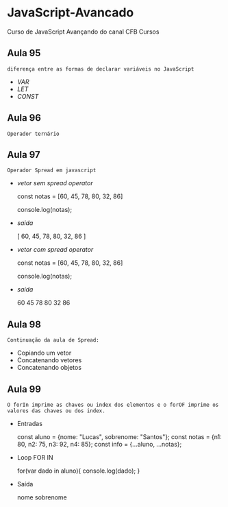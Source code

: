 # JavaScript-Avancado
Curso de JavaScript Avançando do canal CFB Cursos

## Aula 95
    diferença entre as formas de declarar variáveis no JavaScript
- *VAR*
- *LET*
- *CONST*

## Aula 96 
    Operador ternário

## Aula 97
    Operador Spread em javascript
- *vetor sem spread operator*

    const notas = [60, 45, 78, 80, 32, 86]

    console.log(notas);
    
- *saida*

    [ 60, 45, 78, 80, 32, 86 ]
    
- *vetor com spread operator*
    
    const notas = [60, 45, 78, 80, 32, 86]

    console.log(notas);
- *saída* 

    60 45 78 80 32 86

## Aula 98 
    Continuação da aula de Spread:
* Copiando um vetor
* Concatenando vetores
* Concatenando objetos

## Aula 99
    O forIn imprime as chaves ou index dos elementos e o forOF imprime os valores das chaves ou dos index.
    
* Entradas

    const aluno = {nome: "Lucas", sobrenome: "Santos"};
    const notas = {n1: 80, n2: 75, n3: 92, n4: 85};
    const info  = {...aluno, ...notas};

* Loop FOR IN

    for(var dado in aluno){
        console.log(dado);
    }

* Saída 

    nome
    sobrenome